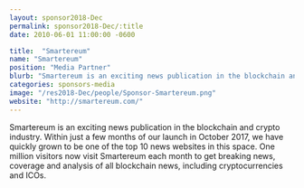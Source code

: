```yaml
---
layout: sponsor2018-Dec
permalink: sponsor2018-Dec/:title
date: 2010-06-01 11:00:00 -0600

title:  "Smartereum"
name: "Smartereum"
position: "Media Partner"
blurb: "Smartereum is an exciting news publication in the blockchain and crypto industry."
categories: sponsors-media
image: "/res2018-Dec/people/Sponsor-Smartereum.png"
website: "http://smartereum.com/"
---
```


Smartereum is an exciting news publication in the blockchain and crypto industry. Within just a few months of our launch in October 2017, we have quickly grown to be one of the top 10 news websites in this space. One million visitors now visit Smartereum each month to get breaking news, coverage and analysis of all blockchain news, including cryptocurrencies and ICOs.